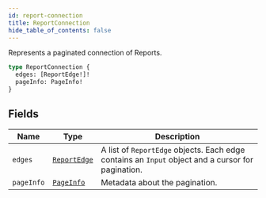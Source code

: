 ```yaml
---
id: report-connection
title: ReportConnection
hide_table_of_contents: false
---
```



Represents a paginated connection of Reports.

```graphql
type ReportConnection {
  edges: [ReportEdge!]!
  pageInfo: PageInfo!
}
```


## Fields

| Name | Type | Description |
| ---- |------| ------|
| `edges`| [`ReportEdge`](../../objects/report-edge) | A list of `ReportEdge` objects. Each edge contains an `Input` object and a cursor for pagination. |
| `pageInfo`| [`PageInfo`](../../objects/page-info) | Metadata about the pagination. |






